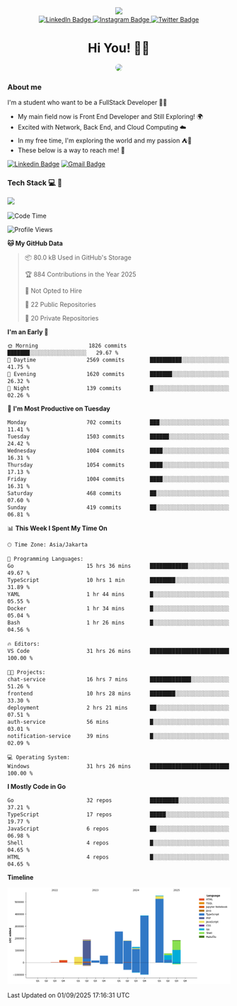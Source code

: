 <div>
  <div id="header" align="center">
      <img src="https://media.giphy.com/media/nFLW7PNGgN3lI68rdv/giphy.gif" width="100"/>
      <div id="badges" style="margin-bottom:20px">
        <a href="https://www.linkedin.com/in/daffadon/">
          <img src="https://img.shields.io/badge/LinkedIn-blue?style=for-the-badge&logo=linkedin&logoColor=white" alt="LinkedIn Badge"/>
        </a>
        <a href="https://www.instagram.com/daffadon_/">
          <img src="https://img.shields.io/badge/Instagram-E4405F?style=for-the-badge&logo=instagram&logoColor=white" alt="Instagram Badge"/>
        </a>
        <a href="https://twitter.com/daffadon_">
          <img src="https://img.shields.io/badge/Twitter-blue?style=for-the-badge&logo=twitter&logoColor=white" alt="Twitter Badge"/>
        </a>
      </div>
    <h1>Hi You! 🙌🙌</h1>
    <img src="https://media.giphy.com/media/rJsMvyk7AHHiW9qKLM/giphy.gif" height=200 style="border-radius:10px" />
  </div>
</div>

### About me

I'm a student who want to be a FullStack Developer 🧑‍💻

- My main field now is Front End Developer and Still Exploring! 🌍
- Excited with Network, Back End, and Cloud Computing ☁️
- In my free time, I'm exploring the world and my passion ⛺🍵
- These below is a way to reach me! 🏃

[![Linkedin Badge](https://skillicons.dev/icons?i=linkedin)](https://www.linkedin.com/in/daffadon)
[![Gmail Badge](https://skillicons.dev/icons?i=gmail)](https://mail.google.com/mail/?view=cm&fs=1&to=daffaputranarendra9@gmail.com)

### Tech Stack 💻 📘

<img src="https://skillicons.dev/icons?i=java,html,css,javascript,typescript,golang,react,next,express,vite,tailwind,mui,prisma,mongodb,mysql,firebase,jest,git,jenkins,docker,kubernetes,github,postman,prometheus,grafana,gcp,vscode,arch,&perline=9"/>

<!--START_SECTION:waka-->
![Code Time](http://img.shields.io/badge/Code%20Time-329%20hrs%2018%20mins-blue)

![Profile Views](http://img.shields.io/badge/Profile%20Views-6-blue)

**🐱 My GitHub Data** 

> 📦 80.0 kB Used in GitHub's Storage 
 > 
> 🏆 884 Contributions in the Year 2025
 > 
> 🚫 Not Opted to Hire
 > 
> 📜 22 Public Repositories 
 > 
> 🔑 20 Private Repositories 
 > 
**I'm an Early 🐤** 

```text
🌞 Morning                1826 commits        ███████░░░░░░░░░░░░░░░░░░   29.67 % 
🌆 Daytime                2569 commits        ██████████░░░░░░░░░░░░░░░   41.75 % 
🌃 Evening                1620 commits        ███████░░░░░░░░░░░░░░░░░░   26.32 % 
🌙 Night                  139 commits         █░░░░░░░░░░░░░░░░░░░░░░░░   02.26 % 
```
📅 **I'm Most Productive on Tuesday** 

```text
Monday                   702 commits         ███░░░░░░░░░░░░░░░░░░░░░░   11.41 % 
Tuesday                  1503 commits        ██████░░░░░░░░░░░░░░░░░░░   24.42 % 
Wednesday                1004 commits        ████░░░░░░░░░░░░░░░░░░░░░   16.31 % 
Thursday                 1054 commits        ████░░░░░░░░░░░░░░░░░░░░░   17.13 % 
Friday                   1004 commits        ████░░░░░░░░░░░░░░░░░░░░░   16.31 % 
Saturday                 468 commits         ██░░░░░░░░░░░░░░░░░░░░░░░   07.60 % 
Sunday                   419 commits         ██░░░░░░░░░░░░░░░░░░░░░░░   06.81 % 
```


📊 **This Week I Spent My Time On** 

```text
🕑︎ Time Zone: Asia/Jakarta

💬 Programming Languages: 
Go                       15 hrs 36 mins      ████████████░░░░░░░░░░░░░   49.67 % 
TypeScript               10 hrs 1 min        ████████░░░░░░░░░░░░░░░░░   31.89 % 
YAML                     1 hr 44 mins        █░░░░░░░░░░░░░░░░░░░░░░░░   05.55 % 
Docker                   1 hr 34 mins        █░░░░░░░░░░░░░░░░░░░░░░░░   05.04 % 
Bash                     1 hr 26 mins        █░░░░░░░░░░░░░░░░░░░░░░░░   04.56 % 

🔥 Editors: 
VS Code                  31 hrs 26 mins      █████████████████████████   100.00 % 

🐱‍💻 Projects: 
chat-service             16 hrs 7 mins       █████████████░░░░░░░░░░░░   51.26 % 
frontend                 10 hrs 28 mins      ████████░░░░░░░░░░░░░░░░░   33.30 % 
deployment               2 hrs 21 mins       ██░░░░░░░░░░░░░░░░░░░░░░░   07.51 % 
auth-service             56 mins             █░░░░░░░░░░░░░░░░░░░░░░░░   03.01 % 
notification-service     39 mins             █░░░░░░░░░░░░░░░░░░░░░░░░   02.09 % 

💻 Operating System: 
Windows                  31 hrs 26 mins      █████████████████████████   100.00 % 
```

**I Mostly Code in Go** 

```text
Go                       32 repos            █████████░░░░░░░░░░░░░░░░   37.21 % 
TypeScript               17 repos            █████░░░░░░░░░░░░░░░░░░░░   19.77 % 
JavaScript               6 repos             ██░░░░░░░░░░░░░░░░░░░░░░░   06.98 % 
Shell                    4 repos             █░░░░░░░░░░░░░░░░░░░░░░░░   04.65 % 
HTML                     4 repos             █░░░░░░░░░░░░░░░░░░░░░░░░   04.65 % 
```



**Timeline**

![Lines of Code chart](https://raw.githubusercontent.com/Daffadon/Daffadon/main/assets/bar_graph.png)


 Last Updated on 01/09/2025 17:16:31 UTC
<!--END_SECTION:waka-->
